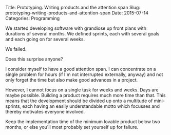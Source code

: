 Title: Prototyping. Writing products and the attention span
Slug: prototyping-writing-products-and-attention-span
Date: 2015-07-14
Categories: Programming

We started developing software with grandiose up front plans with durations of several months. We defined sprints, each with several goals and each going on for several weeks.

We failed.

Does this surprise anyone?

I consider myself to have a good attention span. I can concentrate on a single problem for hours (if I'm not interrupted externally, anyway) and not only forget the time but also make good advances in a project.

However, I cannot focus on a single task for weeks and weeks. Days are maybe possible. Building a product requires much more time than that. This means that the development should be divided up onto a multitude of mini-sprints, each having an easily understandable motto which focusses and thereby motivates everyone involved.

Keep the implementation time of the minimum lovable product below two months, or else you'll most probably set yourself up for failure.
